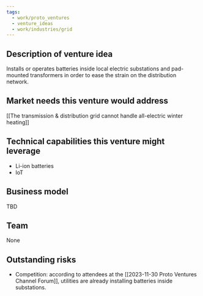 ```yaml
---
tags:
  - work/proto_ventures
  - venture_ideas
  - work/industries/grid
---
```

## Description of venture idea
Installs or operates batteries inside local electric substations and pad-mounted transformers in order to ease the strain on the distribution network.

## Market needs this venture would address
[[The transmission & distribution grid cannot handle all-electric winter heating]]

## Technical capabilities this venture might leverage
- Li-ion batteries
- IoT

## Business model
TBD

## Team
None

## Outstanding risks
- Competition: according to attendees at the [[2023-11-30 Proto Ventures Channel Forum]], utilities are already installing batteries inside substations.

